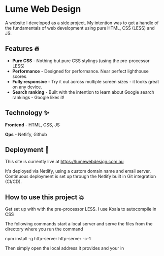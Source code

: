 # Lume Web Design 
A website I developed as a side project. My intention was to get a handle of the fundamentals of web development using pure HTML, CSS (LESS) and JS. 

## Features 🔥
- **Pure CSS** - Nothing but pure CSS stylings (using the pre-processor LESS)
- **Performance** - Designed for performance. Near perfect lighthouse scores.
- **Fully responsive** - Try it out across multiple screen sizes - it looks great on any device.
- **Search ranking** - Built with the intention to learn about Google search rankings - Google likes it!
  
## Technology ✨ 
**Frontend** - HTML, CSS, JS

**Ops** - Netlify, Github

## Deployment 🚀
This site is currently live at https://lumewebdesign.com.au

It's deployed via Netlify, using a custom domain name and email server. Continuous deployment is set up through the Netlify built in Git integration (CI/CD).

## How to use this project 💥 
Get set up with with the pre-processor LESS. I use Koala to autocompile in CSS

The following commands start a local server and serve the files from the directory where you run the command

npm install -g http-server
http-server -c-1

Then simply open the local address it provides and your in



